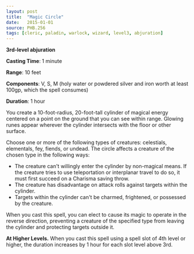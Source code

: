 ```yaml
---
layout: post
title:  "Magic Circle"
date:   2015-01-01
source: PHB.256
tags: [cleric, paladin, warlock, wizard, level3, abjuration]
---
```


**3rd-level abjuration**

**Casting Time**: 1 minute

**Range**: 10 feet

**Components**: V, S, M (holy water or powdered silver and iron worth at least 100gp, which the spell consumes)

**Duration**: 1 hour

You create a 10-foot-radius, 20-foot-tall cylinder of magical energy centered on a point on the ground that you can see within range. Glowing runes appear wherever the cylinder intersects with the floor or other surface.

Choose one or more of the following types of creatures: celestials, elementals, fey, fiends, or undead. The circle affects a creature of the chosen type in the following ways:

* The creature can't willingly enter the cylinder by non-magical means. If the creature tries to use teleportation or interplanar travel to do so, it must first succeed on a Charisma saving throw.
* The creature has disadvantage on attack rolls against targets within the cylinder.
* Targets within the cylinder can't be charmed, frightened, or possessed by the creature.

When you cast this spell, you can elect to cause its magic to operate in the reverse direction, preventing a creature of the specified type from leaving the cylinder and protecting targets outside it.

**At Higher Levels.** When you cast this spell using a spell slot of 4th level or higher, the duration increases by 1 hour for each slot level above 3rd.
